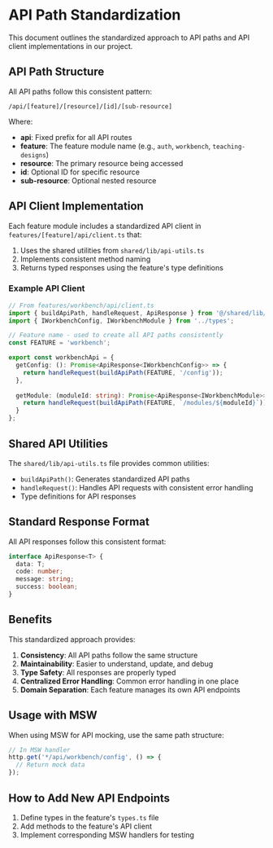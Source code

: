 # API Path Standardization

This document outlines the standardized approach to API paths and API client implementations in our project.

## API Path Structure

All API paths follow this consistent pattern:

```
/api/[feature]/[resource]/[id]/[sub-resource]
```

Where:
- **api**: Fixed prefix for all API routes
- **feature**: The feature module name (e.g., `auth`, `workbench`, `teaching-designs`)
- **resource**: The primary resource being accessed
- **id**: Optional ID for specific resource
- **sub-resource**: Optional nested resource

## API Client Implementation

Each feature module includes a standardized API client in `features/[feature]/api/client.ts` that:

1. Uses the shared utilities from `shared/lib/api-utils.ts`
2. Implements consistent method naming
3. Returns typed responses using the feature's type definitions

### Example API Client

```typescript
// From features/workbench/api/client.ts
import { buildApiPath, handleRequest, ApiResponse } from '@/shared/lib/api-utils';
import { IWorkbenchConfig, IWorkbenchModule } from '../types';

// Feature name - used to create all API paths consistently
const FEATURE = 'workbench';

export const workbenchApi = {
  getConfig: (): Promise<ApiResponse<IWorkbenchConfig>> => {
    return handleRequest(buildApiPath(FEATURE, '/config'));
  },
  
  getModule: (moduleId: string): Promise<ApiResponse<IWorkbenchModule>> => {
    return handleRequest(buildApiPath(FEATURE, `/modules/${moduleId}`));
  }
};
```

## Shared API Utilities

The `shared/lib/api-utils.ts` file provides common utilities:

- `buildApiPath()`: Generates standardized API paths
- `handleRequest()`: Handles API requests with consistent error handling
- Type definitions for API responses

## Standard Response Format

All API responses follow this consistent format:

```typescript
interface ApiResponse<T> {
  data: T;
  code: number;
  message: string;
  success: boolean;
}
```

## Benefits

This standardized approach provides:

1. **Consistency**: All API paths follow the same structure
2. **Maintainability**: Easier to understand, update, and debug
3. **Type Safety**: All responses are properly typed
4. **Centralized Error Handling**: Common error handling in one place
5. **Domain Separation**: Each feature manages its own API endpoints

## Usage with MSW

When using MSW for API mocking, use the same path structure:

```typescript
// In MSW handler
http.get('*/api/workbench/config', () => {
  // Return mock data
});
```

## How to Add New API Endpoints

1. Define types in the feature's `types.ts` file
2. Add methods to the feature's API client
3. Implement corresponding MSW handlers for testing 